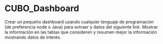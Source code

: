 # CUBO_Dashboard
Crear un pequeño dashboard usando cualquier lenguaje de programación (de preferencia node o Java) para extraer y datos del siguiente link. Mostrar la información en las tablas que consideren y resumen mejor la información mostrando datos de interés.
